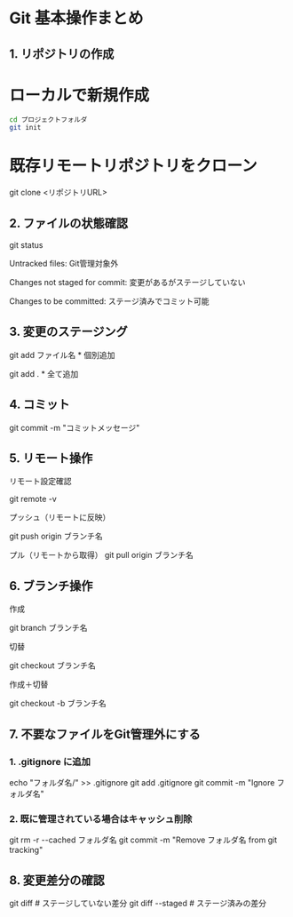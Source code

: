 # Git 基本操作まとめ

## 1. リポジトリの作成

# ローカルで新規作成
```bash
cd プロジェクトフォルダ
git init
```

# 既存リモートリポジトリをクローン
git clone <リポジトリURL>

## 2. ファイルの状態確認
git status


Untracked files: Git管理対象外

Changes not staged for commit: 変更があるがステージしていない

Changes to be committed: ステージ済みでコミット可能

## 3. 変更のステージング
git add ファイル名       * 個別追加

git add .               * 全て追加

## 4. コミット

git commit -m "コミットメッセージ"

## 5. リモート操作

リモート設定確認

git remote -v

プッシュ（リモートに反映）

git push origin ブランチ名

プル（リモートから取得）
git pull origin ブランチ名

## 6. ブランチ操作
作成

git branch ブランチ名

切替

git checkout ブランチ名

作成＋切替

git checkout -b ブランチ名

## 7. 不要なファイルをGit管理外にする
### 1. .gitignore に追加
echo "フォルダ名/" >> .gitignore
git add .gitignore
git commit -m "Ignore フォルダ名"

### 2. 既に管理されている場合はキャッシュ削除
git rm -r --cached フォルダ名
git commit -m "Remove フォルダ名 from git tracking"

## 8. 変更差分の確認
git diff            # ステージしていない差分
git diff --staged   # ステージ済みの差分

